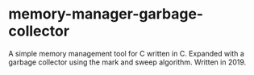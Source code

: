 # memory-manager-garbage-collector

A simple memory management tool for C written in C. Expanded with a garbage collector using the mark and sweep algorithm. Written in 2019.
